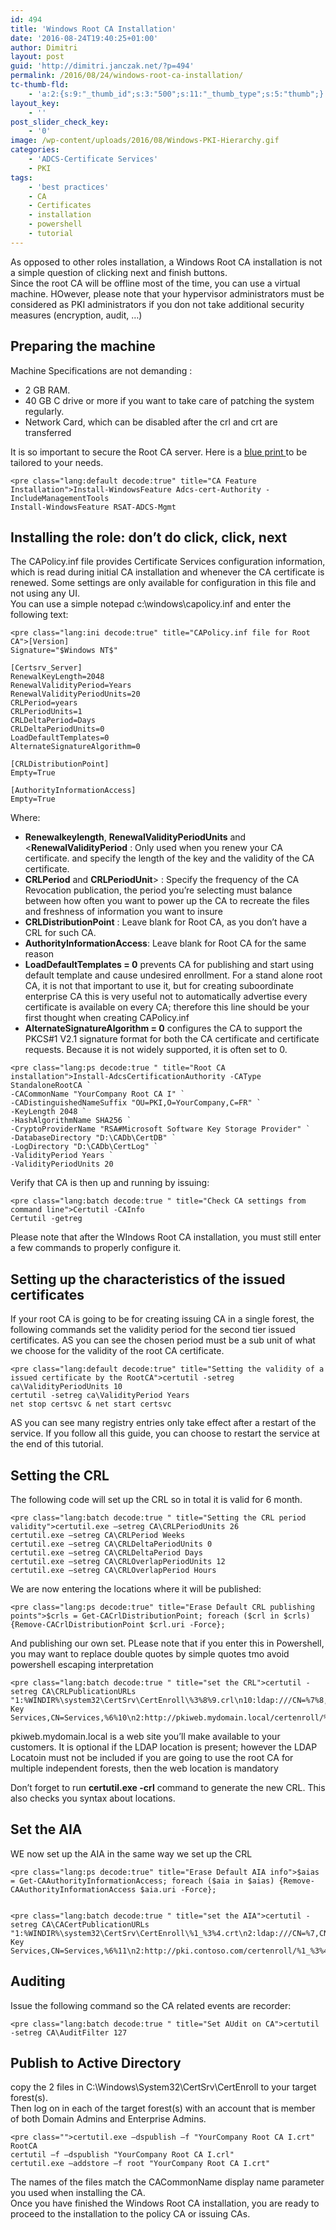```yaml
---
id: 494
title: 'Windows Root CA Installation'
date: '2016-08-24T19:40:25+01:00'
author: Dimitri
layout: post
guid: 'http://dimitri.janczak.net/?p=494'
permalink: /2016/08/24/windows-root-ca-installation/
tc-thumb-fld:
    - 'a:2:{s:9:"_thumb_id";s:3:"500";s:11:"_thumb_type";s:5:"thumb";}'
layout_key:
    - ''
post_slider_check_key:
    - '0'
image: /wp-content/uploads/2016/08/Windows-PKI-Hierarchy.gif
categories:
    - 'ADCS-Certificate Services'
    - PKI
tags:
    - 'best practices'
    - CA
    - Certificates
    - installation
    - powershell
    - tutorial
---
```


As opposed to other roles installation, a Windows Root CA installation is not a simple question of clicking next and finish buttons.  
Since the root CA will be offline most of the time, you can use a virtual machine. HOwever, please note that your hypervisor administrators must be considered as PKI administrators if you don not take additional security measures (encryption, audit, …)

## Preparing the machine

Machine Specifications are not demanding :

- 2 GB RAM.
- 40 GB C drive or more if you want to take care of patching the system regularly.
- Network Card, which can be disabled after the crl and crt are transferred

It is so important to secure the Root CA server. Here is a [blue print ](https://technet.microsoft.com/en-us/library/dn786426.aspx) to be tailored to your needs.

```
<pre class="lang:default decode:true" title="CA Feature Installation">Install-WindowsFeature Adcs-cert-Authority -IncludeManagementTools
Install-WindowsFeature RSAT-ADCS-Mgmt
```

## Installing the role: don’t do click, click, next

The CAPolicy.inf file provides Certificate Services configuration information, which is read during initial CA installation and whenever the CA certificate is renewed. Some settings are only available for configuration in this file and not using any UI.  
You can use a simple notepad c:\\windows\\capolicy.inf and enter the following text:

```
<pre class="lang:ini decode:true" title="CAPolicy.inf file for Root CA">[Version]
Signature="$Windows NT$"

[Certsrv_Server]
RenewalKeyLength=2048
RenewalValidityPeriod=Years
RenewalValidityPeriodUnits=20
CRLPeriod=years
CRLPeriodUnits=1
CRLDeltaPeriod=Days
CRLDeltaPeriodUnits=0
LoadDefaultTemplates=0
AlternateSignatureAlgorithm=0

[CRLDistributionPoint]
Empty=True

[AuthorityInformationAccess]
Empty=True

```

Where:

- **Renewalkeylength**, **RenewalValidityPeriodUnits** and &lt;**RenewalValidityPeriod** : Only used when you renew your CA certificate. and specify the length of the key and the validity of the CA certificate.
- **CRLPeriod** and **CRLPeriodUnit**&gt; : Specify the frequency of the CA Revocation publication, the period you’re selecting must balance between how often you want to power up the CA to recreate the files and freshness of information you want to insure
- **CRLDistributionPoint** : Leave blank for Root CA, as you don’t have a CRL for such CA.
- **AuthorityInformationAccess**: Leave blank for Root CA for the same reason
- **LoadDefaultTemplates = 0**  prevents CA for publishing and start using default template and cause undesired enrollment. For a stand alone root CA, it is not that important to use it, but for creating suboordinate enterprise CA this is very useful not to automatically advertise every certificate is available on every CA; therefore this line should be your first thought when creating CAPolicy.inf
- **AlternateSignatureAlgorithm = 0** configures the CA to support the PKCS#1 V2.1 signature format for both the CA certificate and certificate requests. Because it is not widely supported, it is often set to 0.

```
<pre class="lang:ps decode:true " title="Root CA installation">Install-AdcsCertificationAuthority -CAType StandaloneRootCA `
-CACommonName "YourCompany Root CA I" `
-CADistinguishedNameSuffix "OU=PKI,O=YourCompany,C=FR" `
-KeyLength 2048 `
-HashAlgorithmName SHA256 `
-CryptoProviderName "RSA#Microsoft Software Key Storage Provider" `
-DatabaseDirectory "D:\CADb\CertDB" `
-LogDirectory "D:\CADb\CertLog" `
-ValidityPeriod Years `
-ValidityPeriodUnits 20
```

Verify that CA is then up and running by issuing:

```
<pre class="lang:batch decode:true " title="Check CA settings from command line">Certutil -CAInfo
Certutil -getreg
```

Please note that after the WIndows Root CA installation, you must still enter a few commands to properly configure it.

## Setting up the characteristics of the issued certificates

If your root CA is going to be for creating issuing CA in a single forest, the following commands set the validity period for the second tier issued certificates. AS you can see the chosen period must be a sub unit of what we choose for the validity of the root CA certificate.

```
<pre class="lang:default decode:true" title="Setting the validity of a issued certificate by the RootCA">certutil -setreg ca\ValidityPeriodUnits 10
certutil -setreg ca\ValidityPeriod Years
net stop certsvc & net start certsvc
```

AS you can see many registry entries only take effect after a restart of the service. If you follow all this guide, you can choose to restart the service at the end of this tutorial.

## Setting the CRL

The following code will set up the CRL so in total it is valid for 6 month.

```
<pre class="lang:batch decode:true " title="Setting the CRL period validity">certutil.exe –setreg CA\CRLPeriodUnits 26
certutil.exe –setreg CA\CRLPeriod Weeks
certutil.exe –setreg CA\CRLDeltaPeriodUnits 0
certutil.exe –setreg CA\CRLDeltaPeriod Days
certutil.exe –setreg CA\CRLOverlapPeriodUnits 12
certutil.exe –setreg CA\CRLOverlapPeriod Hours
```

We are now entering the locations where it will be published:

```
<pre class="lang:ps decode:true" title="Erase Default CRL publishing points">$crls = Get-CACrlDistributionPoint; foreach ($crl in $crls) {Remove-CACrlDistributionPoint $crl.uri -Force};
```

And publishing our own set. PLease note that if you enter this in Powershell, you may want to replace double quotes by simple quotes tmo avoid powershell escaping interpretation

```
<pre class="lang:batch decode:true " title="set the CRL">certutil -setreg CA\CRLPublicationURLs "1:%WINDIR%\system32\CertSrv\CertEnroll\%3%8%9.crl\n10:ldap:///CN=%7%8,CN=%2,CN=CDP,CN=Public Key Services,CN=Services,%6%10\n2:http://pkiweb.mydomain.local/certenroll/%3%8%9.crl"
```

pkiweb.mydomain.local is a web site you’ll make available to your customers. It is optional if the LDAP location is present; however the LDAP Locatoin must not be included if you are going to use the root CA for multiple independent forests, then the web location is mandatory

Don’t forget to run **certutil.exe -crl** command to generate the new CRL. This also checks you syntax about locations.

## Set the AIA

WE now set up the AIA in the same way we set up the CRL

```
<pre class="lang:ps decode:true" title="Erase Default AIA info">$aias = Get-CAAuthorityInformationAccess; foreach ($aia in $aias) {Remove-CAAuthorityInformationAccess $aia.uri -Force};
```

```
```

```
<pre class="lang:batch decode:true " title="set the AIA">certutil -setreg CA\CACertPublicationURLs "1:%WINDIR%\system32\CertSrv\CertEnroll\%1_%3%4.crt\n2:ldap:///CN=%7,CN=AIA,CN=Public Key Services,CN=Services,%6%11\n2:http://pki.contoso.com/certenroll/%1_%3%4.crt"
```

## Auditing

Issue the following command so the CA related events are recorder:

```
<pre class="lang:batch decode:true " title="Set AUdit on CA">certutil -setreg CA\AuditFilter 127
```

## Publish to Active Directory

copy the 2 files in C:\\Windows\\System32\\CertSrv\\CertEnroll to your target forest(s).  
Then log on in each of the target forest(s) with an account that is member of both Domain Admins and Enterprise Admins.

```
<pre class="">certutil.exe –dspublish –f "YourCompany Root CA I.crt" RootCA
certutil –f –dspublish "YourCompany Root CA I.crl"
certutil.exe –addstore –f root "YourCompany Root CA I.crt"
```

The names of the files match the CACommonName display name parameter you used when installing the CA.  
Once you have finished the Windows Root CA installation, you are ready to proceed to the installation to the policy CA or issuing CAs.